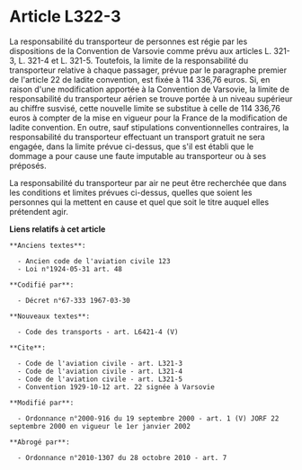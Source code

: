 # Article L322-3

La responsabilité du transporteur de personnes est régie par les dispositions de la Convention de Varsovie comme prévu aux
articles L. 321-3, L. 321-4 et L. 321-5. Toutefois, la limite de la responsabilité du transporteur relative à chaque
passager, prévue par le paragraphe premier de l'article 22 de ladite convention, est fixée à 114 336,76 euros. Si, en raison
d'une modification apportée à la Convention de Varsovie, la limite de responsabilité du transporteur aérien se trouve portée
à un niveau supérieur au chiffre susvisé, cette nouvelle limite se substitue à celle de 114 336,76 euros à compter de la mise
en vigueur pour la France de la modification de ladite convention. En outre, sauf stipulations conventionnelles contraires,
la responsabilité du transporteur effectuant un transport gratuit ne sera engagée, dans la limite prévue ci-dessus, que s'il
est établi que le dommage a pour cause une faute imputable au transporteur ou à ses préposés.

La responsabilité du transporteur par air ne peut être recherchée que dans les conditions et limites prévues ci-dessus,
quelles que soient les personnes qui la mettent en cause et quel que soit le titre auquel elles prétendent agir.

**Liens relatifs à cet article**

	**Anciens textes**:

	  - Ancien code de l'aviation civile 123
	  - Loi n°1924-05-31 art. 48

	**Codifié par**:

	  - Décret n°67-333 1967-03-30

	**Nouveaux textes**:

	  - Code des transports - art. L6421-4 (V)

	**Cite**:

	  - Code de l'aviation civile - art. L321-3
	  - Code de l'aviation civile - art. L321-4
	  - Code de l'aviation civile - art. L321-5
	  - Convention 1929-10-12 art. 22 signée à Varsovie

	**Modifié par**:

	  - Ordonnance n°2000-916 du 19 septembre 2000 - art. 1 (V) JORF 22 septembre 2000 en vigueur le 1er janvier 2002

	**Abrogé par**:

	  - Ordonnance n°2010-1307 du 28 octobre 2010 - art. 7
